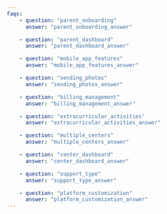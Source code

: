 ```yaml
---
faqs:
    - question: "parent_onboarding"
      answer: "parent_onboarding_answer"

    - question: "parent_dashboard"
      answer: "parent_dashboard_answer"

    - question: "mobile_app_features"
      answer: "mobile_app_features_answer"

    - question: "sending_photos"
      answer: "sending_photos_answer"

    - question: "billing_management"
      answer: "billing_management_answer"

    - question: "extracurricular_activities"
      answer: "extracurricular_activities_answer"

    - question: "multiple_centers"
      answer: "multiple_centers_answer"

    - question: "center_dashboard"
      answer: "center_dashboard_answer"

    - question: "support_type"
      answer: "support_type_answer"

    - question: "platform_customization"
      answer: "platform_customization_answer"
---
```

